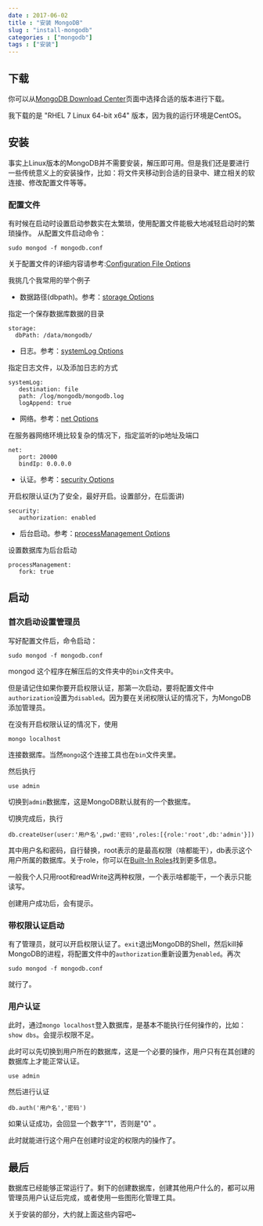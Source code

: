 ```yaml
---
date : 2017-06-02
title : "安装 MongoDB"
slug : "install-mongodb"
categories : ["mongodb"]
tags : ["安装"]
---
```


## 下载
你可以从[MongoDB Download Center](https://www.mongodb.com/download-center?jmp=nav#community)页面中选择合适的版本进行下载。

我下载的是 "RHEL 7 Linux 64-bit x64" 版本，因为我的运行环境是CentOS。

## 安装
事实上Linux版本的MongoDB并不需要安装，解压即可用。但是我们还是要进行一些传统意义上的安装操作，比如：将文件夹移动到合适的目录中、建立相关的软连接、修改配置文件等等。

### 配置文件
有时候在启动时设置启动参数实在太繁琐，使用配置文件能极大地减轻启动时的繁琐操作。
从配置文件启动命令：

```
sudo mongod -f mongodb.conf
```

关于配置文件的详细内容请参考:[Configuration File Options](https://docs.mongodb.com/manual/reference/configuration-options/#configuration-file)

我挑几个我常用的举个例子

- 数据路径(dbpath)。参考：[storage Options](https://docs.mongodb.com/manual/reference/configuration-options/#storage-options)

指定一个保存数据库数据的目录

```
storage:
  dbPath: /data/mongodb/
```

- 日志。参考：[systemLog Options](https://docs.mongodb.com/manual/reference/configuration-options/#systemlog-options)

指定日志文件，以及添加日志的方式

```
systemLog:
   destination: file
   path: /log/mongodb/mongodb.log
   logAppend: true
```

- 网络。参考：[net Options](https://docs.mongodb.com/manual/reference/configuration-options/#net-options)

在服务器网络环境比较复杂的情况下，指定监听的ip地址及端口

```
net:
   port: 20000
   bindIp: 0.0.0.0
```

- 认证。参考：[security Options](https://docs.mongodb.com/manual/reference/configuration-options/#security-options)

开启权限认证(为了安全，最好开启。设置部分，在后面讲)

```
security:
   authorization: enabled
```

- 后台启动。参考：[processManagement Options](https://docs.mongodb.com/manual/reference/configuration-options/#processmanagement-options)

设置数据库为后台启动

```
processManagement:
   fork: true
```

## 启动

### 首次启动设置管理员

写好配置文件后，命令启动：

```
sudo mongod -f mongodb.conf
```

mongod 这个程序在解压后的文件夹中的`bin`文件夹中。

但是请记住如果你要开启权限认证，那第一次启动，要将配置文件中`authorization`设置为`disabled`。因为要在关闭权限认证的情况下，为MongoDB添加管理员。

在没有开启权限认证的情况下，使用

```
mongo localhost
```

连接数据库。当然`mongo`这个连接工具也在`bin`文件夹里。

然后执行

```
use admin
```

切换到`admin`数据库，这是MongoDB默认就有的一个数据库。

切换完成后，执行

```
db.createUser(user:'用户名',pwd:'密码',roles:[{role:'root',db:'admin'}])
```

其中用户名和密码，自行替换，root表示的是最高权限（啥都能干），db表示这个用户所属的数据库。关于role，你可以在[Built-In Roles](https://docs.mongodb.com/manual/reference/built-in-roles/#built-in-roles)找到更多信息。

一般我个人只用root和readWrite这两种权限，一个表示啥都能干，一个表示只能读写。

创建用户成功后，会有提示。

### 带权限认证启动

有了管理员，就可以开启权限认证了。`exit`退出MongoDB的Shell，然后kill掉MongoDB的进程，将配置文件中的`authorization`重新设置为`enabled`。再次

```
sudo mongod -f mongodb.conf
```

就行了。

### 用户认证

此时，通过`mongo localhost`登入数据库，是基本不能执行任何操作的，比如：`show dbs`。会提示权限不足。

此时可以先切换到用户所在的数据库，这是一个必要的操作，用户只有在其创建的数据库上才能正常认证。

```
use admin
```

然后进行认证

```
db.auth('用户名','密码')
```

如果认证成功，会回显一个数字"1"，否则是"0" 。

此时就能进行这个用户在创建时设定的权限内的操作了。

## 最后
数据库已经能够正常运行了。剩下的创建数据库，创建其他用户什么的，都可以用管理员用户认证后完成，或者使用一些图形化管理工具。

关于安装的部分，大约就上面这些内容吧~